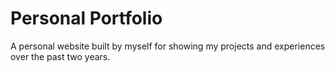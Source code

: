 # Personal Portfolio

A personal website built by myself for showing my projects and experiences over the past two years. 
